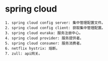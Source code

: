 # spring cloud
    1. spring cloud config server: 集中管理配置文件。
    2. spring cloud config client: 获取集中管理配置。
    3. spring cloud euraka: 服务注册中心。
    4. spring cloud provider: 服务提供者。
    5. spring cloud consumer: 服务消费者。
    6. netflix hystrix: 熔断。
    7. zull: api网关。
